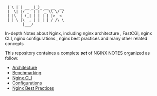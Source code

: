 

```
  _   _       _            
 | \ | | __ _(_)_ __ __  __
 |  \| |/ _` | | '_ \\ \/ /
 | |\  | (_| | | | | |>  < 
 |_| \_|\__, |_|_| |_/_/\_\
        |___/              
```


In-depth Notes about Nginx, including nginx architecture , FastCGI, nginx CLI, nginx configurations , nginx best practices and many other related concepts

This repository containes a complete _**set**_ of NGINX NOTES organized as follow:

- [Architecture](ARCHITECTURE.md)
- [Benchmarking](BENCHMARKING.md)
- [Nginx CLI ](COMMANDS.md)
- [Configurations](CONFIGURATIONS.md)
- [Nginx Best Practices](BEST-PRACTICES.md)